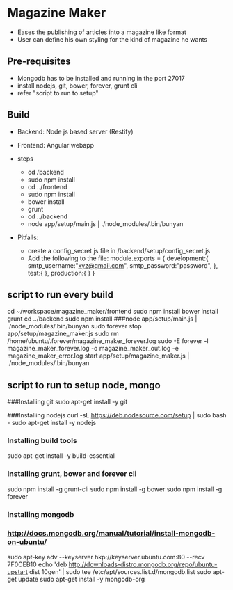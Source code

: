 # Magazine Maker

- Eases the publishing of articles into a magazine like format
- User can define his own styling for the kind of magazine he wants

## Pre-requisites
- Mongodb has to be installed and running in the port 27017
- install nodejs, git, bower, forever, grunt cli
- refer "script to run to setup"

## Build

- Backend: Node js based server (Restify)
- Frontend: Angular webapp
- steps
    - cd /backend
    - sudo npm install
    - cd ../frontend
    - sudo npm install
    - bower install
    - grunt
    - cd ../backend
    - node app/setup/main.js | ./node_modules/.bin/bunyan

- Pitfalls:
    - create a config_secret.js file in /backend/setup/config_secret.js
    - Add the following to the file:
    module.exports = {
      development:{
        smtp_username:"xyz@gmail.com",
        smtp_password:"password",
      },
      test:{
      },
      production:{
      }
    }

## script to run every build

cd ~/workspace/magazine_maker/frontend
sudo npm install
bower install
grunt
cd ../backend
sudo npm install
###node app/setup/main.js | ./node_modules/.bin/bunyan
sudo forever stop app/setup/magazine_maker.js
sudo rm /home/ubuntu/.forever/magazine_maker_forever.log
sudo -E forever -l magazine_maker_forever.log -o magazine_maker_out.log -e magazine_maker_error.log start app/setup/magazine_maker.js | ./node_modules/.bin/bunyan




## script to run to setup node, mongo

###Installing git
sudo apt-get install -y git

###Installing nodejs
curl -sL https://deb.nodesource.com/setup | sudo bash -
sudo apt-get install -y nodejs
### Installing build tools
sudo apt-get install -y build-essential

### Installing grunt, bower and forever cli
sudo npm install -g grunt-cli
sudo npm install -g bower
sudo npm install -g forever

### Installing mongodb
### http://docs.mongodb.org/manual/tutorial/install-mongodb-on-ubuntu/
sudo apt-key adv --keyserver hkp://keyserver.ubuntu.com:80 --recv 7F0CEB10
echo 'deb http://downloads-distro.mongodb.org/repo/ubuntu-upstart dist 10gen' | sudo tee /etc/apt/sources.list.d/mongodb.list
sudo apt-get update
sudo apt-get install -y mongodb-org
